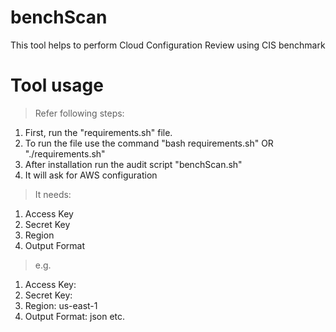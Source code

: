 # benchScan
This tool helps to perform Cloud Configuration Review using CIS benchmark

# Tool usage
>Refer following steps:
1. First, run the "requirements.sh" file.
2. To run the file use the command "bash requirements.sh" OR "./requirements.sh"
3. After installation run the audit script "benchScan.sh"
4. It will ask for AWS configuration

>It needs:
1. Access Key
2. Secret Key
3. Region
4. Output Format
>e.g.
1. Access Key: <key provided by client OR your access key>
2. Secret Key: <key provided by client OR your secret key>
3. Region: us-east-1
4. Output Format: json
etc.
